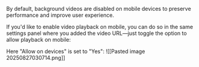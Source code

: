 By default, background videos are disabled on mobile devices to preserve performance and improve user experience.

If you'd like to enable video playback on mobile, you can do so in the same settings panel where you added the video URL—just toggle the option to allow playback on mobile:

Here "Allow on devices" is set to "Yes":
![[Pasted image 20250827030714.png]]